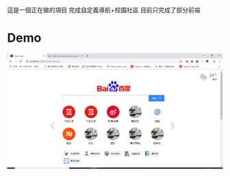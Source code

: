 這是一個正在做的項目 完成自定義導航+校園社區
目前只完成了部分前端
# Demo
![image](https://github.com/ishjjfun/Student-Home-Page/blob/master/b065cd6ff782482a1dfacaa34ebfa29.png)
